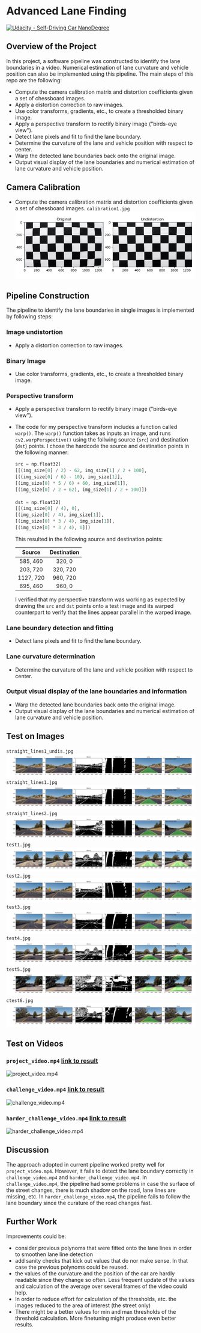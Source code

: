 # Advanced Lane Finding

[![Udacity - Self-Driving Car NanoDegree](https://s3.amazonaws.com/udacity-sdc/github/shield-carnd.svg)](http://www.udacity.com/drive)

## Overview of the Project

In this project, a software pipeline was constructed to identify the lane boundaries in a video. Numerical estimation of lane curvature and vehicle position can also be implemented using this pipeline. The main steps of this repo are the following:
- Compute the camera calibration matrix and distortion coefficients given a set of chessboard images.
- Apply a distortion correction to raw images.
- Use color transforms, gradients, etc., to create a thresholded binary image.
- Apply a perspective transform to rectify binary image ("birds-eye view").
- Detect lane pixels and fit to find the lane boundary.
- Determine the curvature of the lane and vehicle position with respect to center.
- Warp the detected lane boundaries back onto the original image.
- Output visual display of the lane boundaries and numerical estimation of lane curvature and vehicle position.

## Camera Calibration
- Compute the camera calibration matrix and distortion coefficients given a set of chessboard images.
`calibration1.jpg`
![Lanes Image](output_images\calibration1.jpg)

## Pipeline Construction
The pipeline to identify the lane boundaries in single images is implemented by following steps:
### Image undistortion
- Apply a distortion correction to raw images.
### Binary Image
- Use color transforms, gradients, etc., to create a thresholded binary image.
### Perspective transform
- Apply a perspective transform to rectify binary image ("birds-eye view").
- The code for my perspective transform includes a function called `warp()`. The `warp()` function takes as inputs an image, and runs `cv2.warpPerspective()` using the follwing source (`src`) and destination (`dst`) points. I chose the hardcode the source and destination points in the following manner:
    ```python
    src = np.float32(
    [[(img_size[0] / 2) - 62, img_size[1] / 2 + 100],
    [((img_size[0] / 6) - 10), img_size[1]],
    [(img_size[0] * 5 / 6) + 60, img_size[1]],
    [(img_size[0] / 2 + 62), img_size[1] / 2 + 100]])

    dst = np.float32(
    [[(img_size[0] / 4), 0],
    [(img_size[0] / 4), img_size[1]],
    [(img_size[0] * 3 / 4), img_size[1]],
    [(img_size[0] * 3 / 4), 0]])
    ```
    This resulted in the following source and destination points:

    | Source        | Destination   | 
    |:-------------:|:-------------:| 
    | 585, 460      | 320, 0        | 
    | 203, 720      | 320, 720      |
    | 1127, 720     | 960, 720      |
    | 695, 460      | 960, 0        |

    I verified that my perspective transform was working as expected by drawing the `src` and `dst` points onto a test image and its warped counterpart to verify that the lines appear parallel in the warped image.

### Lane boundary  detection and fitting
- Detect lane pixels and fit to find the lane boundary.
### Lane curvature determination
- Determine the curvature of the lane and vehicle position with respect to center.
### Output visual display of the lane boundaries and information
- Warp the detected lane boundaries back onto the original image.
- Output visual display of the lane boundaries and numerical estimation of lane curvature and vehicle position.

## Test on Images
`straight_lines1_undis.jpg`
![straight_lines1_undis.jpg](output_images\straight_lines1_undis.jpg)
`straight_lines1.jpg`
![straight_lines1.jpg](output_images\straight_lines1.jpg)
`straight_lines2.jpg`
![straight_lines2.jpg](output_images\straight_lines2.jpg)
`test1.jpg`
![test1.jpg](output_images\test1.jpg)
`test2.jpg`
![test2.jpg](output_images\test2.jpg)
`test3.jpg`
![test3.jpg](output_images\test3.jpg)
`test4.jpg`
![test4.jpg](output_images\test4.jpg)
`test5.jpg`
![test5.jpg](output_images\test5.jpg)
`ctest6.jpg`
![test6.jpg](output_images\test6.jpg)

## Test on Videos
### `project_video.mp4` [link to result](test_videos_output\project_video.mp4)
![project_video.mp4](test_videos_output\project_video.gif)

###  `challenge_video.mp4` [link to result](test_videos_output\challenge_video.mp4)
![challenge_video.mp4](test_videos_output\challenge_video.gif)
###  `harder_challenge_video.mp4` [link to result](test_videos_output\harder_challenge_video.mp4)
![harder_challenge_video.mp4](test_videos_output\harder_challenge_video.gif)

## Discussion 
The approach adopted in current pipeline worked pretty well for `project_video.mp4`. However, it fails to detect the lane boundary correctly in `challenge_video.mp4` and `harder_challenge_video.mp4`. In `challenge_video.mp4`, the pipeline had some problems in case the surface of the street changes, there is much shadow on the road, lane lines are missing, etc. In `harder_challenge_video.mp4`, the pipeline fails to follow the lane boundary since the curature of the road changes fast.

## Further Work
Improvements could be:
- consider provious polynoms that were fitted onto the lane lines in order to smoothen lane line detection
- add sanity checks that kick out values that do nor make sense. In that case the previous polynoms could be reused.
- the values of the curvature and the position of the car are hardly readable since they change so often. Less frequent update of the values and calculation of the average over several frames of the video could help.
- In order to reduce effort for calculation of the thresholds, etc. the images reduced to the area of interest (the street only)
- There might be a better values for min and max thresholds of the threshold calculation. More finetuning might produce even better results.

